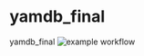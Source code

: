 # yamdb_final
yamdb_final
![example workflow](https://github.com/ivan-chekunkov/yamdb_final/blob/master/.github/workflows/yamdb_workflow.yml/badge.svg)